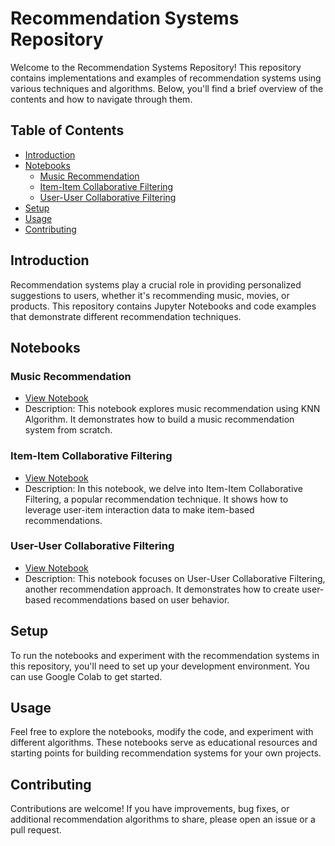 # Recommendation Systems Repository

Welcome to the Recommendation Systems Repository! This repository contains implementations and examples of recommendation systems using various techniques and algorithms. Below, you'll find a brief overview of the contents and how to navigate through them.

## Table of Contents

- [Introduction](#introduction)
- [Notebooks](#notebooks)
  - [Music Recommendation](#music-recommendation)
  - [Item-Item Collaborative Filtering](#item-item-collaborative-filtering)
  - [User-User Collaborative Filtering](#user-user-collaborative-filtering)
- [Setup](#setup)
- [Usage](#usage)
- [Contributing](#contributing)

## Introduction

Recommendation systems play a crucial role in providing personalized suggestions to users, whether it's recommending music, movies, or products. This repository contains Jupyter Notebooks and code examples that demonstrate different recommendation techniques.

## Notebooks

### Music Recommendation

- [View Notebook](Music_Recommendation_System_using_KNN.ipynb)
- Description: This notebook explores music recommendation using KNN Algorithm. It demonstrates how to build a music recommendation system from scratch.

### Item-Item Collaborative Filtering

- [View Notebook](Item_Based_Collaborative_Filtering.ipynb)
- Description: In this notebook, we delve into Item-Item Collaborative Filtering, a popular recommendation technique. It shows how to leverage user-item interaction data to make item-based recommendations.

### User-User Collaborative Filtering

- [View Notebook](User_User_Based_Collaborative_Filtering.ipynb)
- Description: This notebook focuses on User-User Collaborative Filtering, another recommendation approach. It demonstrates how to create user-based recommendations based on user behavior.

## Setup

To run the notebooks and experiment with the recommendation systems in this repository, you'll need to set up your development environment. You can use Google Colab to get started.

## Usage

Feel free to explore the notebooks, modify the code, and experiment with different algorithms. These notebooks serve as educational resources and starting points for building recommendation systems for your own projects.

## Contributing

Contributions are welcome! If you have improvements, bug fixes, or additional recommendation algorithms to share, please open an issue or a pull request.
